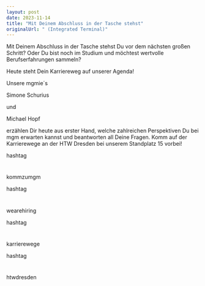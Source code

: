 ```yaml
---
layout: post
date: 2023-11-14
title: "Mit Deinem Abschluss in der Tasche stehst"
originalUrl: " (Integrated Terminal)"
---
```


Mit Deinem Abschluss in der Tasche stehst Du vor dem nächsten großen Schritt? Oder Du bist noch im Studium und möchtest wertvolle Berufserfahrungen sammeln?

Heute steht Dein Karriereweg auf unserer Agenda!

Unsere mgmie´s

Simone Schurius

und

Michael Hopf

erzählen Dir heute aus erster Hand, welche zahlreichen Perspektiven Du bei mgm erwarten kannst und beantworten all Deine Fragen. Komm auf der Karrierewege an der HTW Dresden bei unserem Standplatz 15 vorbei!

hashtag

#

kommzumgm

hashtag

#

wearehiring

hashtag

#

karrierewege

hashtag

#

htwdresden